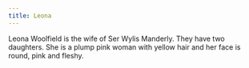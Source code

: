 ```yaml
---
title: Leona
---
```


Leona Woolfield is the wife of Ser Wylis Manderly. They have two daughters. She is a plump pink woman with yellow hair and her face is round, pink and fleshy. 


